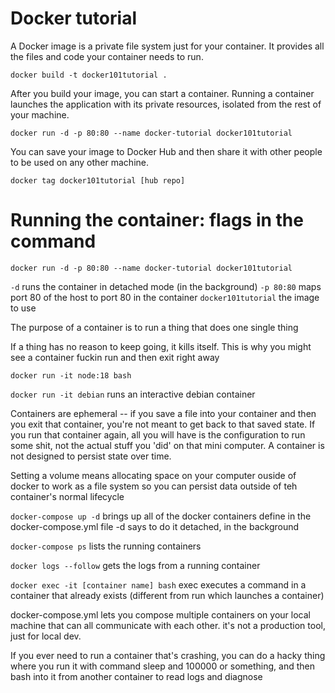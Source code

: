 # Docker tutorial

A Docker image is a private file system just for your container. It provides all the files and code your container needs to run.

`docker build -t docker101tutorial .`

After you build your image, you can start a container. Running a container launches the application with its private resources, isolated from the rest of your machine.

`docker run -d -p 80:80 --name docker-tutorial docker101tutorial`

You can save your image to Docker Hub and then share it with other people to be used on any other machine.

`docker tag docker101tutorial [hub repo]`


# Running the container: flags in the command

`docker run -d -p 80:80 --name docker-tutorial docker101tutorial`

`-d` runs the container in detached mode (in the background)
`-p 80:80` maps port 80 of the host to port 80 in the container
`docker101tutorial` the image to use

The purpose of a container is to run a thing that does one single thing

If a thing has no reason to keep going, it kills itself. This is why you might see a container fuckin run and then exit right away

`docker run -it node:18 bash`

`docker run -it debian`
runs an interactive debian container

Containers are ephemeral -- if you save a file into your container and then you exit that container, you're not meant to get back to that saved state. If you run that container again, all you will have is the configuration to run some shit, not the actual stuff you 'did' on that mini computer. A container is not designed to persist state over time.

Setting a volume means allocating space on your computer ouside of docker to work as a file system so you can persist data outside of teh container's normal lifecycle

`docker-compose up -d`
brings up all of the docker containers define in the docker-compose.yml file
-d says to do it detached, in the background

`docker-compose ps`
lists the running containers

`docker logs --follow`
gets the logs from a running container

`docker exec -it [container name] bash`
exec executes a command in a container that already exists (different from run which launches a container)

docker-compose.yml lets you compose multiple containers on your local machine that can all communicate with each other. it's not a production tool, just for local dev.

If you ever need to run a container that's crashing, you can do a hacky thing where you run it with command sleep and 100000 or something, and then bash into it from another container to read logs and diagnose